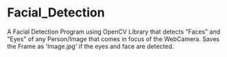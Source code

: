 # Facial_Detection
A Facial Detection Program using OpenCV Library that detects "Faces" and "Eyes" of any Person/Image that comes in focus of the WebCamera.
Saves the Frame as 'Image.jpg' if the eyes and face are detected.
